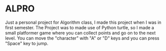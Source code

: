 # ALPRO
Just a personal project for Algorithm class, I made this project when I was in first semester.
The Project was to made use of Python turtle, so I made a small platformer game where you can collect points and go on to the next level.
You can move the "character" with "A" or "D" keys and you can press "Space" key to jump.
